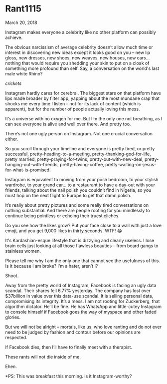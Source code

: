# Rant1115


March 20, 2018

Instagram makes everyone a celebrity like no other platform can possibly achieve.

The obvious narcissism of average celebrity doesn’t allow much time or interest in discovering new ideas except it looks good on you – new lip gloss, new dresses, new shoes, new weaves, new houses, new cars… nothing that would require you shedding your skin to put on a cloak of something more profound than self. Say, a conversation on the world's last male white Rhino?

*crickets*

Instagram hardly cares for cerebral. The biggest stars on that platform have lips made broader by filter app, yapping about the most mundane crap that shocks me every time I listen – not for its lack of content (which is apparent), but for the number of people actually loving this mess.

It’s a universe with no oxygen for me. But I’m the only one not breathing, as I can see everyone is alive and well over there. And pretty too.

There’s not one ugly person on Instagram. Not one crucial conversation either.

So you scroll through your timeline and everyone is pretty tired, or pretty successful, pretty-heading-to-a-meeting, pretty-thanking-god-for-life, pretty married, pretty-praying-for-twins, pretty-out-with-new-deal, pretty-hanging-out-with-friends, pretty-having-coffee, pretty-waiting-on-jesus-for-what-is-promised.

Instagram is equivalent to moving from your posh bedroom, to your stylish wardrobe, to your grand car… to a restaurant to have a day-out with your friends, talking about the nail polish you couldn’t find in Nigeria, so you must hop on the next flight to Europe to get that damn polish.

It’s really about pretty pictures and some really tired conversations on nothing substantial. And there are people rooting for you mindlessly to continue being pointless or echoing their truest clichés.

Do you see how the likes grow? Put your face close to a wall with just a love emoji, and you get 9,000 likes in thirty seconds. WTF! 😂

It's Kardashian-esque lifestyle that is dizzying and clearly useless. I lose brain cells just looking at all those flawless beauties – from beard gangs to stainless women.

Please tell me why I am the only one that cannot see the usefulness of this. Is it because I am broke? I'm a hater, aren’t I?

Shoot.

Away from the pretty world of Instagram, Facebook is facing an ugly data scandal. Their shares fell 6.77% yesterday. The company has lost over $37billion in value over this data-use scandal. It is selling personal data, compromising its integrity. It’s a mess. I am not rooting for Zuckerberg, that algorithm dictator. He’ll be fine. He has WhatsApp and little-cutey Instagram to console himself if Facebook goes the way of myspace and other faded glories.

But we will not be alright – mortals, like us, who love ranting and do not ever need to be judged by fashion and contour before our opinions are respected. 

If Facebook dies, then I’ll have to finally meet with a therapist.

These rants will not die inside of me.

Ehen.

*PS: This was breakfast this morning. Is it Instagram-worthy?